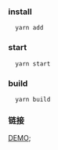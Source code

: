 ### install
``` 
  yarn add
```

### start

``` 
  yarn start
```

### build
``` 
  yarn build
```

### 链接
  
  [DEMO](https://zdean.cn/code-game/);

  
